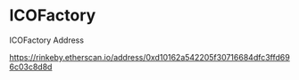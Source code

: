 # ICOFactory

ICOFactory Address

https://rinkeby.etherscan.io/address/0xd10162a542205f30716684dfc3ffd696c03c8d8d
